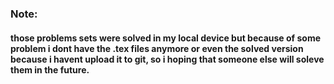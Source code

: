 ### Note: 
#### those problems sets were solved in my local device but because of some problem i dont have the .tex files anymore or even the solved version because i havent upload it to git, so i hoping that someone else will soleve them in the future.